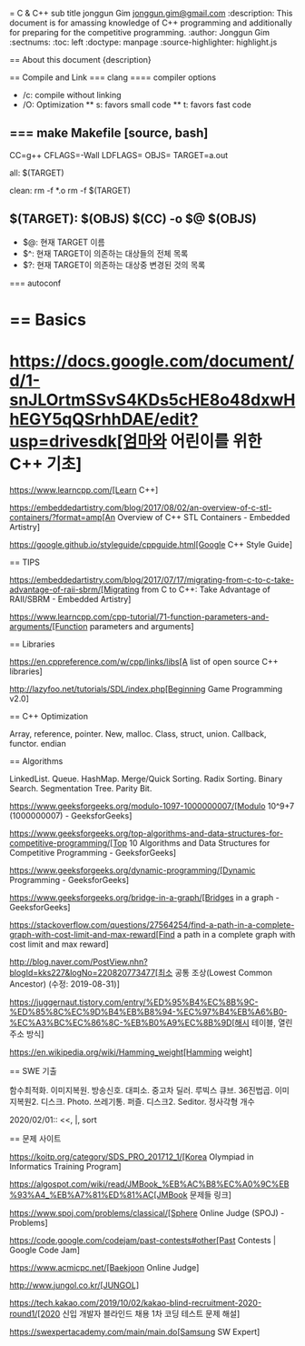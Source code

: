 = C & C++
sub title
jonggun Gim <jonggun.gim@gmail.com>
:description: This document is for amassing knowledge of C++ programming and additionally for preparing for the competitive programming.
:author: Jonggun Gim
:sectnums:
:toc: left
:doctype: manpage
:source-highlighter: highlight.js

== About this document
{description}

== Compile and Link
=== clang
==== compiler options
* /c:  compile without linking
* /O: Optimization
** s: favors small code
** t: favors fast code

=== make Makefile
[source, bash]
----
CC=g++
CFLAGS=-Wall
LDFLAGS=
OBJS=
TARGET=a.out

all: $(TARGET)

clean:
  rm -f *.o
  rm -f $(TARGET)
  
$(TARGET): $(OBJS)
$(CC) -o $@ $(OBJS)
----
* $@: 현재 TARGET 이름
* $^: 현재 TARGET이 의존하는 대상들의 전체 목록
* $?: 현재 TARGET이 의존하는 대상중 변경된 것의 목록

=== autoconf


== Basics
====
https://docs.google.com/document/d/1-snJLOrtmSSvS4KDs5cHE8o48dxwHhEGY5qQSrhhDAE/edit?usp=drivesdk[엄마와 어린이를 위한 C++ 기초]
====
https://www.learncpp.com/[Learn C++]

https://embeddedartistry.com/blog/2017/08/02/an-overview-of-c-stl-containers/?format=amp[An Overview of C++ STL Containers - Embedded Artistry]

https://google.github.io/styleguide/cppguide.html[Google C++ Style Guide]

== TIPS

https://embeddedartistry.com/blog/2017/07/17/migrating-from-c-to-c-take-advantage-of-raii-sbrm/[Migrating from C to C++: Take Advantage of RAII/SBRM - Embedded Artistry]

https://www.learncpp.com/cpp-tutorial/71-function-parameters-and-arguments/[Function parameters and arguments]

== Libraries

https://en.cppreference.com/w/cpp/links/libs[A list of open source C++ libraries]

http://lazyfoo.net/tutorials/SDL/index.php[Beginning Game Programming v2.0]

== C++ Optimization

Array, reference, pointer. New, malloc. Class, struct, union. Callback, functor. endian

== Algorithms

LinkedList. Queue. HashMap. Merge/Quick Sorting. Radix Sorting. Binary Search. Segmentation Tree. Parity Bit.

https://www.geeksforgeeks.org/modulo-1097-1000000007/[Modulo 10^9+7 (1000000007) - GeeksforGeeks]

https://www.geeksforgeeks.org/top-algorithms-and-data-structures-for-competitive-programming/[Top 10 Algorithms and Data Structures for Competitive Programming - GeeksforGeeks]

https://www.geeksforgeeks.org/dynamic-programming/[Dynamic Programming - GeeksforGeeks]

https://www.geeksforgeeks.org/bridge-in-a-graph/[Bridges in a graph - GeeksforGeeks]

https://stackoverflow.com/questions/27564254/find-a-path-in-a-complete-graph-with-cost-limit-and-max-reward[Find a path in a complete graph with cost limit and max reward]

http://blog.naver.com/PostView.nhn?blogId=kks227&logNo=220820773477[최소 공통 조상(Lowest Common Ancestor) (수정: 2019-08-31)]

https://juggernaut.tistory.com/entry/%ED%95%B4%EC%8B%9C-%ED%85%8C%EC%9D%B4%EB%B8%94-%EC%97%B4%EB%A6%B0-%EC%A3%BC%EC%86%8C-%EB%B0%A9%EC%8B%9D[해시 테이블, 열린 주소 방식]

https://en.wikipedia.org/wiki/Hamming_weight[Hamming weight]

== SWE 기출

함수최적화. 이미지복원. 방송신호. 대피소. 중고차 딜러. 루빅스 큐브. 36진법곱. 이미지복원2. 디스크. Photo. 쓰레기통. 퍼즐. 디스크2. Seditor. 정사각형 개수

2020/02/01:: <<, |, sort

== 문제 사이트

https://koitp.org/category/SDS_PRO_201712_1/[Korea Olympiad in Informatics Training Program]

https://algospot.com/wiki/read/JMBook_%EB%AC%B8%EC%A0%9C%EB%93%A4_%EB%A7%81%ED%81%AC[JMBook 문제들 링크]

https://www.spoj.com/problems/classical/[Sphere Online Judge (SPOJ) - Problems]

https://code.google.com/codejam/past-contests#other[Past Contests | Google Code Jam]

https://www.acmicpc.net/[Baekjoon Online Judge]

http://www.jungol.co.kr/[JUNGOL]

https://tech.kakao.com/2019/10/02/kakao-blind-recruitment-2020-round1/[2020 신입 개발자 블라인드 채용 1차 코딩 테스트 문제 해설]

https://swexpertacademy.com/main/main.do[Samsung SW Expert]